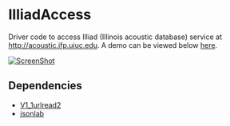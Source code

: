 IlliadAccess
============

Driver code to access Illiad (Illinois acoustic database) service at http://acoustic.ifp.uiuc.edu. A demo
can be viewed below 
[here](http://vimeo.com/104966491).

[![ScreenShot](https://github.com/long0612/IlliadAccess/blob/master/vimeo.png)](http://vimeo.com/104966491)

## Dependencies

- [V1_1urlread2](http://undocumentedmatlab.com/blog/expanding-urlreads-capabilities)
- [jsonlab](http://www.mathworks.com/matlabcentral/fileexchange/33381-jsonlab--a-toolbox-to-encode-decode-json-files-in-matlab-octave)

